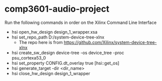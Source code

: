 # comp3601-audio-project
Run the following commands in order on the Xilinx Command Line Interface
- hsi open_hw_design design_1_wrapper.xsa
- hsi set_repo_path D:/system-device-tree-xlnx
    - The repo here is from https://github.com/Xilinx/system-device-tree-xlnx
- hsi create_sw_design device-tree -os device_tree -proc psu_cortexa53_0
- hsi set_property CONFIG.dt_overlay true [hsi::get_os]
- hsi generate_target -dir <dir_name>
- hsi close_hw_design design_1_wrapper

